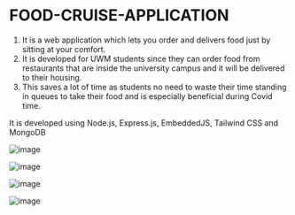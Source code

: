 # FOOD-CRUISE-APPLICATION
1. It is a web application which lets you order and delivers food just by sitting at your comfort.
2. It is developed for UWM students since they can order food from restaurants that are inside the university campus and it will be delivered to their housing.
3. This saves a lot of time as students no need to waste their time standing in queues to take their food and is especially beneficial during Covid time. 

It is developed using Node.js, Express.js, EmbeddedJS, Tailwind CSS and MongoDB


![image](https://user-images.githubusercontent.com/24964774/214509152-cd59cd80-d63b-43f7-917b-56758170a9a6.png)


![image](https://user-images.githubusercontent.com/24964774/214509167-515b11ac-d079-466e-8fff-2286c31fb85d.png)


![image](https://user-images.githubusercontent.com/24964774/214509293-296e3d04-e562-4e4c-8c9a-7eed677eafd6.png)


![image](https://user-images.githubusercontent.com/24964774/214509213-7015e81d-d229-443d-a1d5-91da8758b75b.png)
